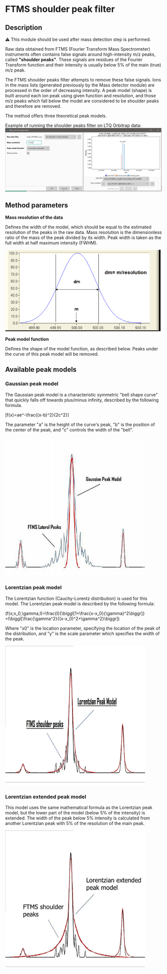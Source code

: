 # **FTMS shoulder peak filter**

## **Description**

:warning: This module should be used after mass detection step is performed.

Raw data obtained from FTMS (Fourier Transform Mass Spectrometer) instruments often contains false signals around high-intensity m/z peaks, called **"shoulder peaks"**. These signals are residues of the Fourier Transform function and their intensity is usually below 5% of the main (true) m/z peak. 

The FTMS shoulder peaks filter attempts to remove these false signals. Ions in the mass lists (generated previously by the Mass detector module) are processed in the order of decreasing intensity. A peak model (shape) is built around each ion peak using given function and resolution, and those m/z peaks which fall below the model are considered to be shoulder peaks and therefore are removed. 

The method offers three theoretical peak models.

Example of running the shoulder peaks filter on LTQ Orbitrap data:
![Example FTMS](example-ftms.png)


## **Method parameters**

**Mass resolution of the data**

Defines the width of the model, which should be equal to the estimated resolution of the peaks in the raw data. Mass resolution is the dimensionless ratio of the mass of the peak divided by its width. Peak width is taken as the full width at half maximum intensity (FWHM).

<img src="resolving-power.png" width="500">

**Peak model function**

Defines the shape of the model function, as described below. Peaks under the curve of this peak model will be removed.

## **Available peak models**
### **Gaussian peak model**

The Gaussian peak model is a characteristic symmetric "bell shape curve" that quickly falls off towards plus/minus infinity, described by the following formula.

\[f(x)=ae^-\frac{(x-b)^2}{2c^2}\]

The parameter "a" is the height of the curve's peak, "b" is the position of the center of the peak, and "c" controls the width of the "bell".

<img src=gaussian-peak.jpg width=450>

### **Lorentzian peak model**

The Lorentzian function (Cauchy-Lorentz distribution) is used for this model. The Lorentzian peak model is described by the following formula:

\(f(x;x_0,\gamma,I)=\frac{I}{\biggl[1+\frac{x-x_0}{\gamma}^2\biggr]}
=I\biggl[\frac{\gamma^2}{(x-x_0)^2+\gamma^2}\biggr]\)

Where "x0" is the location parameter, specifying the location of the peak of the distribution, and "y" is the scale parameter which specifies the width of the peak.

<img src="lorentzian-peak.jpg" width="450">

### **Lorentzian extended peak model**

This model uses the same mathematical formula as the Lorentzian peak model, but the lower part of the model (below 5% of the intensity) is extended. The width of the peak below 5% intensity is calculated from another Lorentzian peak with 5% of the resolution of the main peak.

<img src="lorentzian-extended.jpg" width="450">
